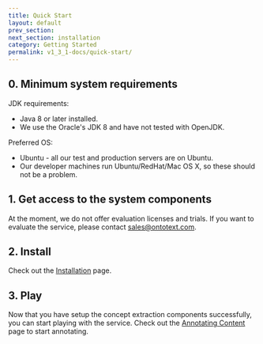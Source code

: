 ```yaml
---
title: Quick Start
layout: default
prev_section:
next_section: installation
category: Getting Started
permalink: v1_3_1-docs/quick-start/
---
```


## 0. Minimum system requirements

JDK requirements:

* Java 8 or later installed.
* We use the Oracle's JDK 8 and have not tested with OpenJDK.

Preferred OS:

* Ubuntu - all our test and production servers are on Ubuntu.
* Our developer machines run Ubuntu/RedHat/Mac OS X, so these should not be a problem.

## 1. Get access to the system components

At the moment, we do not offer evaluation licenses and trials. If you want to evaluate the service, please contact sales@ontotext.com.

## 2. Install

Check out the <a href="{{ site.baseurl }}/v1_3_1-docs/installation">Installation</a> page.

## 3. Play

Now that you have setup the concept extraction components successfully, you can start playing with the service. Check out the <a href="{{ site.baseurl }}/v1_3_1-docs/annotating_content">Annotating Content</a> page to
 start annotating.
